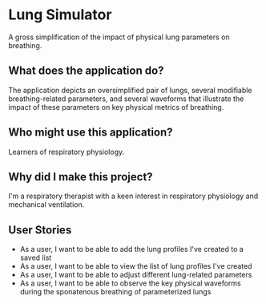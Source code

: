 # Lung Simulator

A gross simplification of the impact of physical lung parameters on breathing.

## What does the application do?
The application depicts an oversimplified pair of lungs, several modifiable breathing-related parameters, and several waveforms that illustrate the impact of these parameters on key physical metrics of breathing.

## Who might use this application?
Learners of respiratory physiology.

## Why did I make this project?
I'm a respiratory therapist with a keen interest in respiratory physiology and mechanical ventilation.

## User Stories
- As a user, I want to be able to add the lung profiles I've created to a saved list
- As a user, I want to be able to view the list of lung profiles I've created
- As a user, I want to be able to adjust different lung-related parameters
- As a user, I want to be able to observe the key physical waveforms during the sponatenous breathing of parameterized lungs
